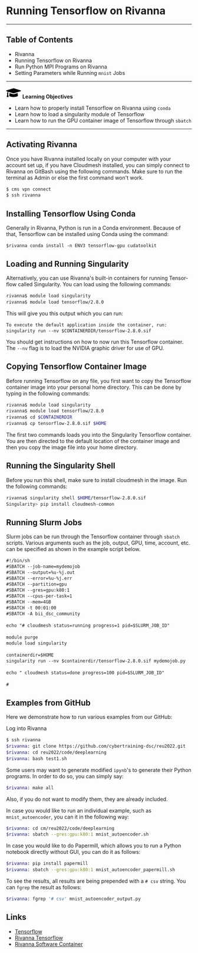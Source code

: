 # Running Tensorflow on Rivanna

---

## Table of Contents

* Rivanna
* Running Tensorflow on Rivanna
* Run Python MPI Programs on Rivanna
* Setting Parameters while Running `mnist` Jobs

---

![](images/learning.png) **Learning Objectives**

* Learn how to properly install Tensorflow on Rivanna using `conda`
* Learn how to load a singularity module of Tensorflow
* Learn how to run the GPU container image of Tensorflow through `sbatch`

---


## Activating Rivanna

Once you have Rivanna installed locally on your computer with your account
set up, if you have Cloudmesh installed, you can simply connect to Rivanna on
GitBash using the following commands. Make sure to run the terminal as
Admin or else the first command won't work. 

```bash
$ cms vpn connect
$ ssh rivanna
```

## Installing Tensorflow Using Conda

Generally in Rivanna, Python is run in a Conda environment. Because of that,
Tensorflow can be installed using Conda using the command:

```
$rivanna conda install -n ENV3 tensorflow-gpu cudatoolkit
```

## Loading and Running Singularity

Alternatively, you can use Rivanna's built-in containers for running Tensor-
flow called Singularity. You can load using the following commands:

```bash
rivanna$ module load singularity
rivanna$ module load tensorflow/2.8.0
```

This will give you this output which you can run:

```
To execute the default application inside the container, run:
singularity run --nv $CONTAINERDIR/tensorflow-2.8.0.sif
```

You should get instructions on how to now run this Tensorflow container. The `--nv`
flag is to load the NVIDIA graphic driver for use of GPU.

## Copying Tensorflow Container Image

Before running Tensorflow on any file, you first want to copy the Tensorflow
container image into your personal home directory. This can be done by typing in
the following commands:

```bash
rivanna$ module load singularity
rivanna$ module load tensorflow/2.8.0
rivanna$ cd $CONTAINERDIR
rivanna$ cp tensorflow-2.8.0.sif $HOME
```

The first two commands loads you into the Singularity Tensorflow container. 
You are then directed to the default location of the container image and then
you copy the image file into your home directory.

## Running the Singularity Shell

Before you run this shell, make sure to install cloudmesh in the image. Run the
following commands:

```bash
rivanna$ singularity shell $HOME/tensorflow-2.8.0.sif
Singularity> pip install cloudmesh-common
```


## Running Slurm Jobs

Slurm jobs can be run through the Tensorflow container through `sbatch` scripts. 
Various arguments such as the job, output, GPU, time, account, etc. can be 
specified as shown in the example script below. 

```nano
#!/bin/sh
#SBATCH --job-name=mydemojob
#SBATCH --output=%u-%j.out
#SBATCH --error=%u-%j.err
#SBATCH --partition=gpu
#SBATCH --gres=gpu:k80:1
#SBATCH --cpus-per-task=1
#SBATCH --mem=4GB
#SBATCH -t 00:01:00
#SBATCH -A bii_dsc_community

echo "# cloudmesh status=running progress=1 pid=$SLURM_JOB_ID"

module purge
module load singularity

containerdir=$HOME
singularity run --nv $containerdir/tensorflow-2.8.0.sif mydemojob.py

echo " cloudmesh status=done progress=100 pid=$SLURM_JOB_ID"

#
```

## Examples from GitHub

Here we demonstrate how to run various examples from our GitHub:

Log into Rivanna

```bash
$ ssh rivanna
$rivanna: git clone https://github.com/cybertraining-dsc/reu2022.git
$rivanna: cd reu2022/code/deeplearning
$rivanna: bash test1.sh
```

Some users may want to generate modified `ipynb`'s to generate their
Python programs. In order to do so, you can simply say:

```bash
$rivanna: make all
```

Also, if you do not want to modify them, they are already included.

In case you would like to run an individual example, such as `mnist_autoencoder`,
you can it in the following way:

```bash
$rivanna: cd cm/reu2022/code/deeplearning
$rivanna: sbatch --gres:gpu:k80:1 mnist_autoencoder.sh
```

In case you would like to do Papermill, which allows you to run a Python
notebook directly without GUI, you can do it as follows:

```bash
$rivanna: pip install papermill
$rivanna: sbatch --gres:gpu:k80:1 mnist_autoencoder_papermill.sh
```

To see the results, all results are being prepended with a `# csv` string.
You can `fgrep` the result as follows:

```bash
$rivanna: fgrep '# csv' mnist_autoencoder_output.py
```

## Links

* [Tensorflow](https://docs.anaconda.com/anaconda/user-guide/tasks/tensorflow/)
* [Rivanna Tensorflow](https://www.rc.virginia.edu/userinfo/rivanna/software/tensorflow/)
* [Rivanna Software Container](https://www.rc.virginia.edu/userinfo/rivanna/software/containers/)